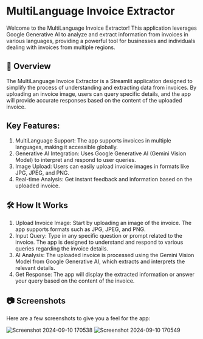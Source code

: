 # MultiLanguage Invoice Extractor

Welcome to the MultiLanguage Invoice Extractor! This application leverages Google Generative AI to analyze and extract information from invoices in various languages, providing a powerful tool for businesses and individuals dealing with invoices from multiple regions.

## 🎯 Overview

The MultiLanguage Invoice Extractor is a Streamlit application designed to simplify the process of understanding and extracting data from invoices. By uploading an invoice image, users can query specific details, and the app will provide accurate responses based on the content of the uploaded invoice.

## Key Features:

1. MultiLanguage Support: The app supports invoices in multiple languages, making it accessible globally.
2. Generative AI Integration: Uses Google Generative AI (Gemini Vision Model) to interpret and respond to user queries.
3. Image Upload: Users can easily upload invoice images in formats like JPG, JPEG, and PNG.
4. Real-time Analysis: Get instant feedback and information based on the uploaded invoice.
   
## 🛠️ How It Works

1. Upload Invoice Image: Start by uploading an image of the invoice. The app supports formats such as JPG, JPEG, and PNG.
2. Input Query: Type in any specific question or prompt related to the invoice. The app is designed to understand and respond to various queries regarding the invoice details.
3. AI Analysis: The uploaded invoice is processed using the Gemini Vision Model from Google Generative AI, which extracts and interprets the relevant details.
4. Get Response: The app will display the extracted information or answer your query based on the content of the invoice.

## 📷 Screenshots
Here are a few screenshots to give you a feel for the app:

![Screenshot 2024-09-10 170538](https://github.com/user-attachments/assets/be8f081f-a505-45ca-875f-5084eedc7de8)
![Screenshot 2024-09-10 170549](https://github.com/user-attachments/assets/c5c93a06-5174-4114-b395-fc0082bcda5c)












